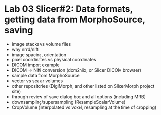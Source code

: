 # Lab 03 Slicer#2: Data formats, getting data from MorphoSource, saving 
* image stacks vs volume files
* why nrrd/nifti
* image spacing, orientation
* pixel coordinates vs physical coordinates 
* DICOM import example 
* DICOM -> Nifti conversion (dcm2niix, or Slicer DICOM browser)
* sample data from MorphoSource 
* vector vs scalar volumes 
* other repositories (DigiMorph, and other listed on SlicerMorph project site)
* through review of save dialog box and all options (including MRB)
* downsampling/supersampling (ResampleScalarVolume)
* CropVolume (interpolated vs voxel, resampling at the time of cropping)

